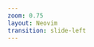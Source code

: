 ```yaml
---
zoom: 0.75
layout: Neovim
transition: slide-left
---
```


<template v-slot:left>

# VIM jargons

> `vim` / `neovim` aims on avoiding `mouse` based interaction and to keep it solely
with `keyboard` strokes, the reason is because as per statistics

## Statistics

* Studies suggest that excessive mouse usage can reduce developer productivity by 10-20% compared to keyboard-centric workflows
* Keyboard shortcuts can save developers approximately 15-30 seconds per minute of coding time
* Developers who primarily use keyboard shortcuts report 25% faster navigation and code editing speeds

## Good to know JARGONS

* `yank`
* `command`
* `keymaps`
* `register`
* `macro`(s)

</template>

<template v-slot:right>

## Jargons

* `mode`(s)
  * based on `mode` the interactivity with the `file` changes
* `motion`(s)
  * basically the movements on how VIM can enhance code-jumps
* `programming-language`(s)
  * the languages supported by VIM / NEOVIM to customize the behaviour
* `buffer`(s)
  * `buffer` is the visible portion of the editor
  * being a text editor, the basic idealogy is to be efficient and fast as possible
    so, any text editor will have the buffering done, to be efficient on what is being displayed
* `window`(s)
  * this is the entire buffer allocated on memory 
* `tab`(s)
  * its the collection of `window`(s)
* `jump`(s)
  * correlated with `motion`(s) where the jumps you make is pushed into a stack,
  later you jump back and forth between your `buffer`(s)

</template>
